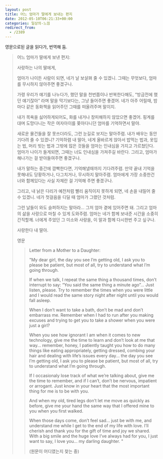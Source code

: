 ```yaml
---
layout: post
title: 어느 엄마가 딸에게 보내는 편지
date: 2012-05-10T06:21:33+00:00
categories: 일상의-느낌
redirect_from:
  - /2389
---
```




영문으로된 글을 읽다가, 번역해 둠.

<blockquote >

어느 엄마가 딸에게 보낸 편지:

사랑하는 나의 딸에게, 

엄마가 나이든 사람이 되면, 네가 날 보살펴 줄 수 있겠니. 그때는 무엇보다, 엄마를 무시하지 않아주면 좋겠구나.

가령 우리가 얘기를 나누다가, 했던 말을 천번쯤이나 반복한다해도, “방금전에 했던 얘기잖아” 라며 말을 막기보다는, 그냥 들어주면 좋겠어. 네가 아주 어릴때, 밤마다 같은 동화책을 읽어주던 그때를 떠올려주며 말이지.

내가 목욕을 싫어하게되어도, 화를 내거나 창피해하지 않았으면 좋겠어. 핑계를 대며 도망다니는 작은 여자아이를 쫒아다니던 엄마를 기억하면서 말야.

새로운 물건들을 잘 못쓰더라도, 그런 눈길로 보지는 말아주렴. 내가 배우는 동안 기다려 줄 수 있겠니? 기억하렴 내 딸아, 네게 올바르게 앉아서 밥먹는 법과, 옷입는 법, 머리 빗는 법과 그밖에 많은 것들을 엄마는 인내심을 가지고 가르쳤단다. 엄마가 나이가 들게되면, 그때는 너도 인내심을 가져주길 바란다. 그리고, 엄마가 해나가는 걸 받아들여주면 좋겠구나.

내가 말하는 중간에 깜빡한다면, 기억해낼때까지 기다려주렴. 만약 끝내 기억을 못해내도 당황하거나, 다그치거나, 무시하지 말아주렴. 엄마에게 가장 소중한건 너와 함께있다는 사실 자체란 걸 기억해 주면 좋겠구나.

그리고, 내 낡은 다리가 예전처럼 빨리 움직이지 못하게 되면, 네 손을 내밀어 줄 수 있겠니. 네가 첫걸음을 디딜 때 엄마가 그랬던 것처럼.

그런 날들이 와도 슬퍼하지는 말아라… 그저 엄마 곁에 있어주면 돼. 그리고 엄마의 삶을 사랑으로 마칠 수 있게 도와주렴. 엄마는 네가 함께 보내준 시간을 소중히 간직할께. 너에게 주었던 그 미소와 사랑을, 이 말과 함께 다시한번 주고 싶구나. 

사랑한다 내 딸아.

영문

<blockquote >

Letter from a Mother to a Daughter: 

"My dear girl, the day you see I’m getting old, I ask you to please be patient, but most of all, try to understand what I’m going through. 

If when we talk, I repeat the same thing a thousand times, don’t interrupt to say: “You said the same thing a minute ago”... Just listen, please. Try to remember the times when you were little and I would read the same story night after night until you would fall asleep. 

When I don’t want to take a bath, don’t be mad and don’t embarrass me. Remember when I had to run after you making excuses and trying to get you to take a shower when you were just a girl? 

When you see how ignorant I am when it comes to new technology, give me the time to learn and don’t look at me that way... remember, honey, I patiently taught you how to do many things like eating appropriately, getting dressed, combing your hair and dealing with life’s issues every day... the day you see I’m getting old, I ask you to please be patient, but most of all, try to understand what I’m going through. 

If I occasionaly lose track of what we’re talking about, give me the time to remember, and if I can’t, don’t be nervous, impatient or arrogant. Just know in your heart that the most important thing for me is to be with you. 

And when my old, tired legs don’t let me move as quickly as before, give me your hand the same way that I offered mine to you when you first walked. 

When those days come, don’t feel sad... just be with me, and understand me while I get to the end of my life with love. I’ll cherish and thank you for the gift of time and joy we shared. With a big smile and the huge love I’ve always had for you, I just want to say, I love you... my darling daughter. "

(원문이 어디였는지 찾는 중)


